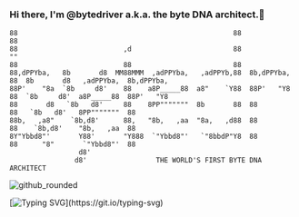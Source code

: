 ### Hi there, I'm @bytedriver a.k.a. the byte DNA architect.👋

```
88                                                     88              88                                       
88                          ,d                         88              ""                                       
88                          88                         88                                                       
88,dPPYba,   8b       d8  MM88MMM  ,adPPYba,   ,adPPYb,88  8b,dPPYba,  88  8b       d8   ,adPPYba,  8b,dPPYba,  
88P'    "8a  `8b     d8'    88    a8P_____88  a8"    `Y88  88P'   "Y8  88  `8b     d8'  a8P_____88  88P'   "Y8  
88       d8   `8b   d8'     88    8PP"""""""  8b       88  88          88   `8b   d8'   8PP"""""""  88          
88b,   ,a8"    `8b,d8'      88,   "8b,   ,aa  "8a,   ,d88  88          88    `8b,d8'    "8b,   ,aa  88          
8Y"Ybbd8"'       Y88'       "Y888  `"Ybbd8"'   `"8bbdP"Y8  88          88      "8"       `"Ybbd8"'  88          
                 d8'                                                                                            
                d8'                 THE WORLD'S FIRST BYTE DNA ARCHITECT                                        
```

![github_rounded](https://user-images.githubusercontent.com/123972077/223856966-6408344f-b7ea-412d-b39d-db104f65ae13.png)

[![Typing SVG](https://readme-typing-svg.demolab.com?font=Fira+Code&pause=1000&width=900&lines=Let+%40bytedriver+make+your+app+one+more+byte+faster+than+the+old+one.)](https://git.io/typing-svg)

<!--
**bytedriver/bytedriver** is a ✨ _special_ ✨ repository because its `README.md` (this file) appears on your GitHub profile.

Here are some ideas to get you started:

- 🔭 I’m currently working on ...
- 🌱 I’m currently learning ...
- 👯 I’m looking to collaborate on ...
- 🤔 I’m looking for help with ...
- 💬 Ask me about ...
- 📫 How to reach me: ...
- 😄 Pronouns: ...
- ⚡ Fun fact: ...
-->
